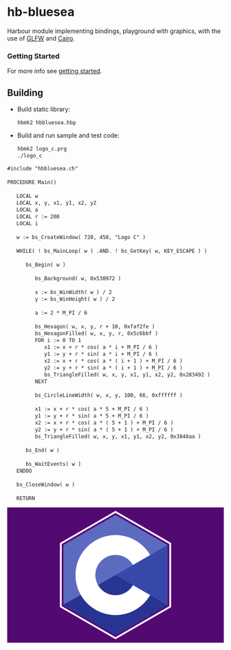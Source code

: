 # hb-bluesea

Harbour module implementing bindings, playground with graphics, with the use of [GLFW](https://www.glfw.org/) and [Cairo](https://gitlab.freedesktop.org/cairo/cairo).

### Getting Started

For more info see [getting started](examples/README.md).

## Building

- Build static library:

   ```
   hbmk2 hbbluesea.hbp
   ```

- Build and run sample and test code:

   ```
   hbmk2 logo_c.prg
   ./logo_c
   ```

``` harbour
#include "hbbluesea.ch"

PROCEDURE Main()

   LOCAL w
   LOCAL x, y, x1, y1, x2, y2
   LOCAL a
   LOCAL r := 200
   LOCAL i

   w := bs_CreateWindow( 720, 450, "Logo C" )

   WHILE( ! bs_MainLoop( w ) .AND. ! bs_GetKey( w, KEY_ESCAPE ) )

      bs_Begin( w )

         bs_Background( w, 0x530972 )

         x := bs_WinWidth( w ) / 2
         y := bs_WinHeight( w ) / 2

         a := 2 * M_PI / 6

         bs_Hexagon( w, x, y, r + 10, 0xfaf2fe )
         bs_HexagonFilled( w, x, y, r, 0x5c6bbf )
         FOR i := 0 TO 1
            x1 := x + r * cos( a * i + M_PI / 6 )
            y1 := y + r * sin( a * i + M_PI / 6 )
            x2 := x + r * cos( a * ( i + 1 ) + M_PI / 6 )
            y2 := y + r * sin( a * ( i + 1 ) + M_PI / 6 )
            bs_TriangleFilled( w, x, y, x1, y1, x2, y2, 0x283492 )
         NEXT

         bs_CircleLineWidth( w, x, y, 100, 66, 0xffffff )

         x1 := x + r * cos( a * 5 + M_PI / 6 )
         y1 := y + r * sin( a * 5 + M_PI / 6 )
         x2 := x + r * cos( a * ( 5 + 1 ) + M_PI / 6 )
         y2 := y + r * sin( a * ( 5 + 1 ) + M_PI / 6 )
         bs_TriangleFilled( w, x, y, x1, y1, x2, y2, 0x3848aa )

      bs_End( w )

      bs_WaitEvents( w )
   ENDDO

   bs_CloseWindow( w )

   RETURN
```

![This is an image](examples/logo/logo_c.png)

